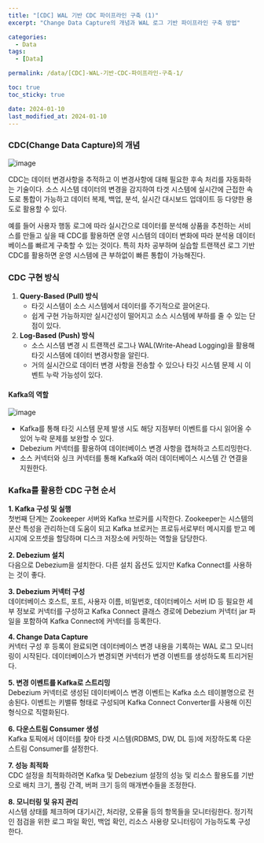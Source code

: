 ```yaml
---
title: "[CDC] WAL 기반 CDC 파이프라인 구축 (1)"
excerpt: "Change Data Capture의 개념과 WAL 로그 기반 파이프라인 구축 방법"

categories:
  - Data
tags:
  - [Data]

permalink: /data/[CDC]-WAL-기반-CDC-파이프라인-구축-1/

toc: true
toc_sticky: true

date: 2024-01-10
last_modified_at: 2024-01-10
---
```


### CDC(Change Data Capture)의 개념
![image](https://github.com/zisu17/zisu17/assets/108858121/428a853a-28da-4071-8e0c-9bea1212535a)

CDC는 데이터 변경사항을 추적하고 이 변경사항에 대해 필요한 후속 처리를 자동화하는 기술이다. 
소스 시스템 데이터의 변경을 감지하여 타겟 시스템에 실시간에 근접한 속도로 통합이 가능하고 데이터 복제, 백업, 분석, 실시간 대시보드 업데이트 등 다양한 용도로 활용할 수 있다. 

예를 들어 사용자 행동 로그에 따라 실시간으로 데이터를 분석해 상품을 추천하는 서비스를 만들고 싶을 때 CDC를 활용하면 운영 시스템의 데이터 변화에 따라 분석용 데이터베이스를 빠르게 구축할 수 있는 것이다. 
특히 차차 공부하며 실습할 트랜잭션 로그 기반 CDC를 활용하면 운영 시스템에 큰 부하없이 빠른 통합이 가능해진다. 

### CDC 구현 방식
1. **Query-Based (Pull) 방식**
   - 타깃 시스템이 소스 시스템에서 데이터를 주기적으로 끌어온다.
   - 쉽게 구현 가능하지만 실시간성이 떨어지고 소스 시스템에 부하를 줄 수 있는 단점이 있다.
2. **Log-Based (Push) 방식**
   - 소스 시스템 변경 시 트랜잭션 로그나 WAL(Write-Ahead Logging)을 활용해 타깃 시스템에 데이터 변경사항을 알린다.
   - 거의 실시간으로 데이터 변경 사항을 전송할 수 있으나 타깃 시스템 문제 시 이벤트 누락 가능성이 있다.

#### Kafka의 역할
![image](https://github.com/zisu17/zisu17/assets/108858121/e2d52ff8-4250-4353-9c28-6872c432ff9e)

- Kafka를 통해 타깃 시스템 문제 발생 시도 해당 지점부터 이벤트를 다시 읽어올 수 있어 누락 문제를 보완할 수 있다. 
- Debezium 커넥터를 활용하여 데이터베이스 변경 사항을 캡쳐하고 스트리밍한다. 
- 소스 커넥터와 싱크 커넥터를 통해 Kafka와 여러 데이터베이스 시스템 간 연결을 지원한다. 

### Kafka를 활용한 CDC 구현 순서
**1. Kafka 구성 및 실행**  
첫번째 단계는 Zookeeper 서버와 Kafka 브로커를 시작한다. Zookeeper는 시스템의 분산 특성을 관리하는데 도움이 되고
Kafka 브로커는 프로듀서로부터 메시지를 받고 메시지에 오프셋을 할당하며 디스크 저장소에 커밋하는 역할을 담당한다.

**2. Debezium 설치**  
다음으로 Debezium을 설치한다. 다른 설치 옵션도 있지만 Kafka Connect를 사용하는 것이 좋다.

**3. Debezium 커넥터 구성**  
데이터베이스 호스트, 포트, 사용자 이름, 비밀번호, 데이터베이스 서버 ID 등 필요한 세부 정보로 커넥터를 구성하고
Kafka Connect 클래스 경로에 Debezium 커넥터 jar 파일을 포함하여 Kafka Connect에 커넥터를 등록한다.

**4. Change Data Capture**  
커넥터 구성 후 등록이 완료되면 데이터베이스 변경 내용을 기록하는 WAL 로그 모니터링이 시작된다.
데이터베이스가 변경되면 커넥터가 변경 이벤트를 생성하도록 트리거된다.

**5. 변경 이벤트를 Kafka로 스트리밍**  
Debezium 커넥터로 생성된 데이터베이스 변경 이벤트는 Kafka 소스 테이블명으로 전송된다.
이벤트는 키밸류 형태로 구성되며 Kafka Connect Converter를 사용해 이진형식으로 직렬화된다.

**6. 다운스트림 Consumer 생성**  
Kafka 토픽에서 데이터를 찾아 타겟 시스템(RDBMS, DW, DL 등)에 저장하도록 다운스트림 Consumer를 설정한다.

**7. 성능 최적화**  
CDC 설정을 최적화하려면 Kafka 및 Debezium 설정의 성능 및 리소스 활용도를 기반으로
배치 크기, 폴링 간격, 버퍼 크기 등의 매개변수들을 조정한다.

**8. 모니터링 및 유지 관리**  
시스템 상태를 체크하며 대기시간, 처리량, 오류율 등의 항목들을 모니터링한다.
정기적인 점검을 위한 로그 파일 확인, 백업 확인, 리소스 사용량 모니터링이 가능하도록 구성한다.


